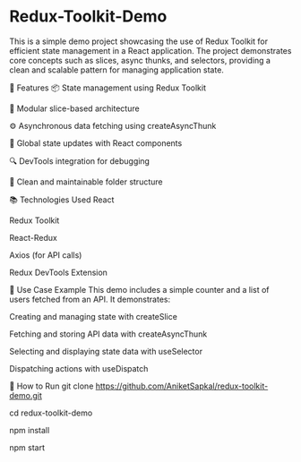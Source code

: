 # Redux-Toolkit-Demo
This is a simple demo project showcasing the use of Redux Toolkit for efficient state management in a React application. The project demonstrates core concepts such as slices, async thunks, and selectors, providing a clean and scalable pattern for managing application state.

🚀 Features
📦 State management using Redux Toolkit

🧩 Modular slice-based architecture

⚙️ Asynchronous data fetching using createAsyncThunk

🔄 Global state updates with React components

🔍 DevTools integration for debugging

📁 Clean and maintainable folder structure

📚 Technologies Used
React

Redux Toolkit

React-Redux

Axios (for API calls)

Redux DevTools Extension

📄 Use Case Example
This demo includes a simple counter and a list of users fetched from an API. It demonstrates:

Creating and managing state with createSlice

Fetching and storing API data with createAsyncThunk

Selecting and displaying state data with useSelector

Dispatching actions with useDispatch

🧪 How to Run
git clone https://github.com/AniketSapkal/redux-toolkit-demo.git

cd redux-toolkit-demo

npm install

npm start

